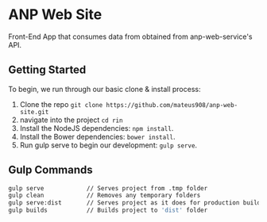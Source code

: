 # ANP Web Site

Front-End App that consumes data from obtained from anp-web-service's API.

## Getting Started

To begin, we run through our basic clone & install process:

1. Clone the repo `git clone https://github.com/mateus908/anp-web-site.git`
2. navigate into the project `cd rin`
3. Install the NodeJS dependencies: `npm install`.
4. Install the Bower dependencies: `bower install`.
5. Run gulp serve to begin our development: `gulp serve`.

## Gulp Commands

```sh
gulp serve            // Serves project from .tmp folder
gulp clean            // Removes any temporary folders
gulp serve:dist       // Serves project as it does for production builds
gulp builds           // Builds project to 'dist' folder
```
